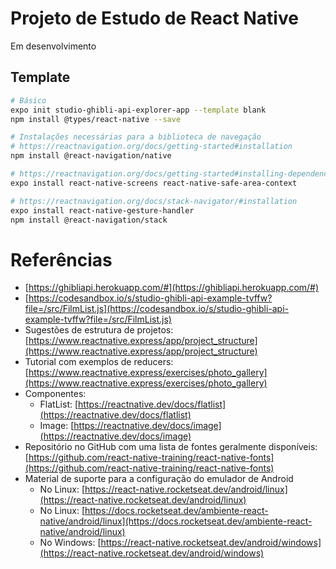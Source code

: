 # Projeto de Estudo de React Native

Em desenvolvimento

## Template

```bash
# Básico
expo init studio-ghibli-api-explorer-app --template blank
npm install @types/react-native --save

# Instalações necessárias para a biblioteca de navegação
# https://reactnavigation.org/docs/getting-started#installation
npm install @react-navigation/native

# https://reactnavigation.org/docs/getting-started#installing-dependencies-into-an-expo-managed-project
expo install react-native-screens react-native-safe-area-context

# https://reactnavigation.org/docs/stack-navigator/#installation
expo install react-native-gesture-handler
npm install @react-navigation/stack
```

# Referências

* [https://ghibliapi.herokuapp.com/#](https://ghibliapi.herokuapp.com/#)
* [https://codesandbox.io/s/studio-ghibli-api-example-tvffw?file=/src/FilmList.js](https://codesandbox.io/s/studio-ghibli-api-example-tvffw?file=/src/FilmList.js)
* Sugestões de estrutura de projetos: [https://www.reactnative.express/app/project_structure](https://www.reactnative.express/app/project_structure)
* Tutorial com exemplos de reducers: [https://www.reactnative.express/exercises/photo_gallery](https://www.reactnative.express/exercises/photo_gallery)
* Componentes:
  * FlatList: [https://reactnative.dev/docs/flatlist](https://reactnative.dev/docs/flatlist)
  * Image: [https://reactnative.dev/docs/image](https://reactnative.dev/docs/image)
* Repositório no GitHub com uma lista de fontes geralmente disponíveis: [https://github.com/react-native-training/react-native-fonts](https://github.com/react-native-training/react-native-fonts)
* Material de suporte para a configuração do emulador de Android
  * No Linux: [https://react-native.rocketseat.dev/android/linux](https://react-native.rocketseat.dev/android/linux)
  * No Linux: [https://docs.rocketseat.dev/ambiente-react-native/android/linux](https://docs.rocketseat.dev/ambiente-react-native/android/linux)
  * No Windows: [https://react-native.rocketseat.dev/android/windows](https://react-native.rocketseat.dev/android/windows)


